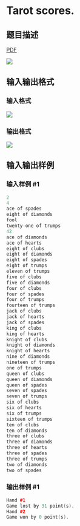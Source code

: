 # Tarot scores.

## 题目描述

[problemUrl]: https://uva.onlinejudge.org/index.php?option=com_onlinejudge&Itemid=8&category=24&page=show_problem&problem=2166

[PDF](https://uva.onlinejudge.org/external/112/p11225.pdf)

![](https://cdn.luogu.com.cn/upload/vjudge_pic/UVA11225/cd8abbe0e2b5a672f0c6c3b0977c4afd397a5e06.png)

## 输入输出格式

### 输入格式

![](https://cdn.luogu.com.cn/upload/vjudge_pic/UVA11225/389496b6bde284b11fd719b434de0f91ee65b7fb.png)

### 输出格式

![](https://cdn.luogu.com.cn/upload/vjudge_pic/UVA11225/2798be32b0835aa87556d427447bb4cdf17c02c1.png)

## 输入输出样例

### 输入样例 #1

```cpp
2
4
ace of spades
eight of diamonds
fool
twenty-one of trumps
42
ace of diamonds
ace of hearts
eight of clubs
eight of diamonds
eight of spades
eight of trumps
eleven of trumps
five of clubs
five of diamonds
four of clubs
four of spades
four of trumps
fourteen of trumps
jack of clubs
jack of hearts
jack of spades
king of clubs
king of hearts
knight of clubs
knight of diamonds
knight of hearts
nine of diamonds
nineteen of trumps
one of trumps
queen of clubs
queen of diamonds
queen of spades
seven of spades
seven of trumps
six of clubs
six of hearts
six of trumps
sixteen of trumps
ten of clubs
ten of diamonds
three of clubs
three of diamonds
three of hearts
three of spades
three of trumps
two of diamonds
two of spades
```


### 输出样例 #1

```cpp
Hand #1
Game lost by 31 point(s).
Hand #2
Game won by 0 point(s).
```


